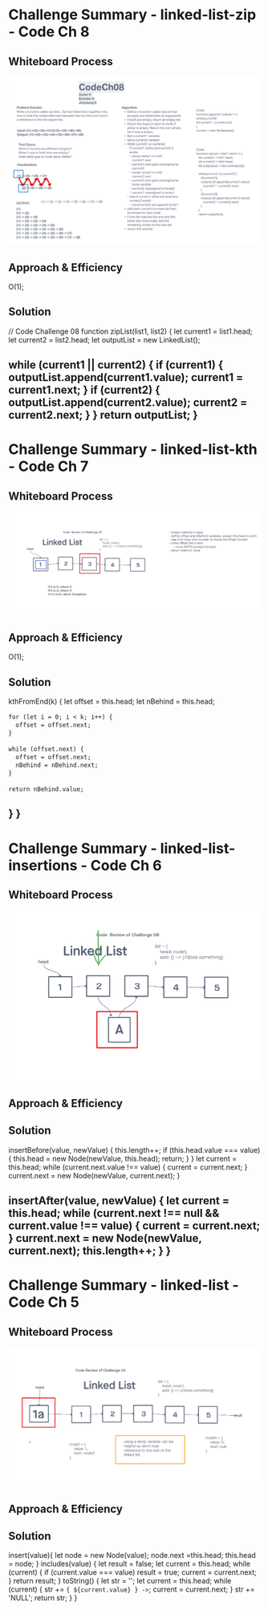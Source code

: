 # Challenge Summary - linked-list-zip - Code Ch 8

## Whiteboard Process

![UML](./UML08.png)

## Approach & Efficiency

O(1);

## Solution
<!-- Show how to run your code, and examples of it in action -->
// Code Challenge 08
function zipList(list1, list2) {
  let current1 = list1.head;
  let current2 = list2.head;
  let outputList = new LinkedList();

while (current1 || current2) {
    if (current1) {
      outputList.append(current1.value);
      current1 = current1.next;
    }
    if (current2) {
      outputList.append(current2.value);
      current2 = current2.next;
    }
  }
  return outputList;
}
-----

# Challenge Summary - linked-list-kth - Code Ch 7

## Whiteboard Process

![UML](./UML07.png)

## Approach & Efficiency

O(1);

## Solution
<!-- Show how to run your code, and examples of it in action -->
  kthFromEnd(k) {
    let offset = this.head;
    let nBehind = this.head;

    for (let i = 0; i < k; i++) {
      offset = offset.next;
    }

    while (offset.next) {
      offset = offset.next;
      nBehind = nBehind.next;
    }

    return nBehind.value;

}
}
-----

# Challenge Summary - linked-list-insertions - Code Ch 6

## Whiteboard Process

![UML](./UML06.png)

## Approach & Efficiency

## Solution
<!-- Show how to run your code, and examples of it in action -->
  insertBefore(value, newValue) {
    this.length++;
    if (this.head.value === value) {
      this.head = new Node(newValue, this.head);
      return;
    }
  }
    let current = this.head;
    while (current.next.value !== value) {
      current = current.next;
    }
    current.next = new Node(newValue, current.next);
  }

insertAfter(value, newValue) {
    let current = this.head;
    while (current.next !== null && current.value !== value) {
      current = current.next;
    }
    current.next = new Node(newValue, current.next);
    this.length++;
  }
}
-----

# Challenge Summary - linked-list - Code Ch 5

## Whiteboard Process

![UML](./UML05.png)

## Approach & Efficiency

## Solution

insert(value){
    let node = new Node(value);
    node.next =this.head;
    this.head = node;
  }
includes(value) {
    let result = false;
    let current = this.head;
    while (current) {
      if (current.value === value) result = true;
      current = current.next;
    }
    return result;
  }
toString() {
    let str = '';
    let current = this.head;
    while (current) {
      str += `{ ${current.value} } ->`;
      current = current.next;
    }
    str += 'NULL';
    return str;
  }
}
